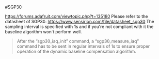 #SGP30

https://forums.adafruit.com/viewtopic.php?t=135180
Please refer to the datasheet of SGP30: https://www.sensirion.com/file/datasheet_sgp30
The sampling interval is specified with 1s and if you're not compliant with it the baseline algorithm won't perform well.

> After the “sgp30_iaq_init” command, a “sgp30_measure_iaq” command has to be sent in regular intervals of 1s to ensure proper operation of the dynamic baseline compensation algorithm.
